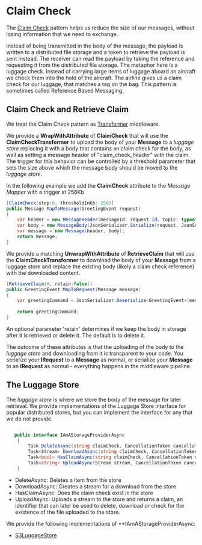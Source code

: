 # Claim Check

The [Claim Check](https://www.enterpriseintegrationpatterns.com/patterns/messaging/StoreInLibrary.html) pattern helps us reduce the size of our messages, without losing information that we need to exchange. 

Instead of being transmitted in the body of the message, the payload is written to a distributed file storage and a token to retrieve the payload is sent instead. The receiver can read the payload by taking the reference and requesting it from the distributed file storage. The metaphor here is a luggage check. Instead of carrying large items of luggage aboard an aircraft we check them into the hold of the aircraft. The airline gives us a claim check for our luggage, that matches a tag on the bag. This pattern is sometimes called Reference Based Messaging.

## Claim Check and Retrieve Claim

We treat the Claim Check pattern as [Transformer](/contents/MessageMappers.md#message-transformer-factory) middleware.

We provide a **WrapWithAttribute** of **ClaimCheck** that will use the **ClaimCheckTransformer** to upload the body of your **Message** to a *luggage store* replacing it with a body that contains an claim check for the body, as well as setting a message header of "claim_check_header" with the claim. The trigger for this behavior can be controlled by a threshold parameter that sets the size above which the message body should be moved to the *luggage store*.

In the following example we add the **ClaimCheck** attribute to the *Message Mapper* with a trigger at 256Kb

``` csharp
[ClaimCheck(step:0, thresholdInKb: 256)]
public Message MapToMessage(GreetingEvent request)
{
	var header = new MessageHeader(messageId: request.Id, topic: typeof(GreetingEvent).FullName.ToValidSNSTopicName(), messageType: MessageType.MT_EVENT);
	var body = new MessageBody(JsonSerializer.Serialize(request, JsonSerialisationOptions.Options));
	var message = new Message(header, body);
	return message;
}
```

We provide a matching **UnwrapWithAttribute** of **RetrieveClaim** that will use the **ClaimCheckTransformer** to download the body of your **Message** from a luggage store and replace the existing body (likely a claim check reference) with the downloaded content.

``` csharp
[RetrieveClaim(0, retain:false)]
public GreetingEvent MapToRequest(Message message)
{
	var greetingCommand = JsonSerializer.Deserialize<GreetingEvent>(message.Body.Value, JsonSerialisationOptions.Options);
	
	return greetingCommand;
}

```

An optional parameter 'retain' determines if we keep the body in storage after it is retrieved or delete it. The default is to delete it.

The outcome of these attributes is that the uploading of the body to the *luggage store* and downloading from it is transparent to your code. You serialize your **IRequest** to a **Message** as normal, or serialize your **Message** to an **IRequest** as normal - everything happens in the middleware pipeline.

## The Luggage Store

The *luggage store* is where we store the body of the message for later retrieval. We provide implementations of the Luggage Store interface for popular distributed stores, but you can implement the interface for any that we do not provide.

```csharp

   public interface IAmAStorageProviderAsync
    {
        Task DeleteAsync(string claimCheck, CancellationToken cancellationToken);
        Task<Stream> DownloadAsync(string claimCheck, CancellationToken cancellationToken);
        Task<bool> HasClaimAsync(string claimCheck, CancellationToken cancellationToken);
        Task<string> UploadAsync(Stream stream, CancellationToken cancellationToken);
    }

```

* DeleteAsync: Deletes a item from the store
* DownloadAsync: Creates a stream for a download from the store
* HasClaimAsync: Does the claim check exist in the store
* UploadAsync: Uploads a stream to the store and returns a claim, an identifier that can later be used to delete, download or check for the existence of the file uploaded to the store.

We provide the following implementations of **IAmAStorageProviderAsync:

* [S3LuggageStore](/contents/S3LuggageStore.md)
